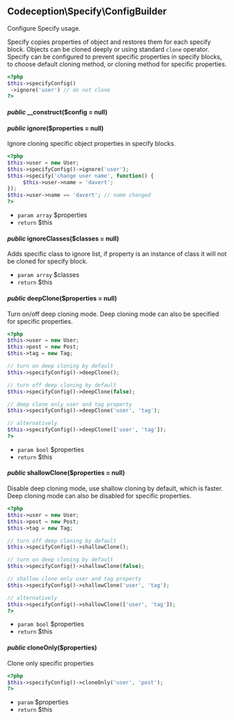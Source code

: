 
## Codeception\Specify\ConfigBuilder



Configure Specify usage.

Specify copies properties of object and restores them for each specify block.
Objects can be cloned deeply or using standard `clone` operator.
Specify can be configured to prevent specific properties in specify blocks, to choose default cloning method,
or cloning method for specific properties.

```php
<?php
$this->specifyConfig()
 ->ignore('user') // do not clone
?>
```

#### *public* __construct($config = null) 
#### *public* ignore($properties = null) 
Ignore cloning specific object properties in specify blocks.

```php
<?php
$this->user = new User;
$this->specifyConfig()->ignore('user');
$this->specify('change user name', function() {
     $this->user->name = 'davert';
});
$this->user->name == 'davert'; // name changed
?>
```

 * `param array` $properties
 * `return` $this

#### *public* ignoreClasses($classes = null) 
Adds specific class to ignore list, if property is an instance of class it will not be cloned for specify block.

 * `param array` $classes
 * `return` $this

#### *public* deepClone($properties = null) 
Turn on/off deep cloning mode.
Deep cloning mode can also be specified for specific properties.

```php
<?php
$this->user = new User;
$this->post = new Post;
$this->tag = new Tag;

// turn on deep cloning by default
$this->specifyConfig()->deepClone();

// turn off deep cloning by default
$this->specifyConfig()->deepClone(false);

// deep clone only user and tag property
$this->specifyConfig()->deepClone('user', 'tag');

// alternatively
$this->specifyConfig()->deepClone(['user', 'tag']);
?>
```

 * `param bool` $properties
 * `return` $this

#### *public* shallowClone($properties = null) 
Disable deep cloning mode, use shallow cloning by default, which is faster.
Deep cloning mode can also be disabled for specific properties.

```php
<?php
$this->user = new User;
$this->post = new Post;
$this->tag = new Tag;

// turn off deep cloning by default
$this->specifyConfig()->shallowClone();

// turn on deep cloning by default
$this->specifyConfig()->shallowClone(false);

// shallow clone only user and tag property
$this->specifyConfig()->shallowClone('user', 'tag');

// alternatively
$this->specifyConfig()->shallowClone(['user', 'tag']);
?>
```

 * `param bool` $properties
 * `return` $this

#### *public* cloneOnly($properties) 
Clone only specific properties

```php
<?php
$this->specifyConfig()->cloneOnly('user', 'post');
?>
```

 * `param` $properties
 * `return` $this



